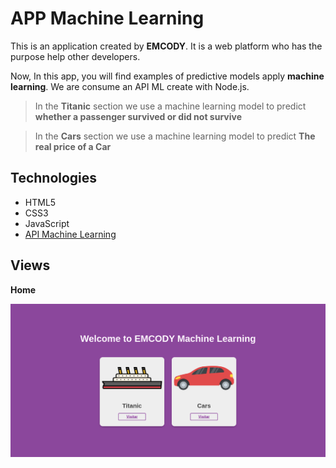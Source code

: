 # **APP Machine Learning**

This is an application created by **EMCODY**. It is a web platform who has the purpose help other developers.

Now, In this app, you will find examples of predictive models apply **machine learning**. We are consume an API ML create with Node.js.

> In the **Titanic** section we use a machine learning model to predict **whether a passenger survived or did not survive**

> In the **Cars** section we use a machine learning model to predict **The real price of a Car**

## **Technologies**

- HTML5
- CSS3
- JavaScript
- [API Machine Learning](https://github.com/EstivenMayhuay/API_Azure_Machine_Learning)

## **Views**

**Home**

![View Home](./images/view_home.png)
